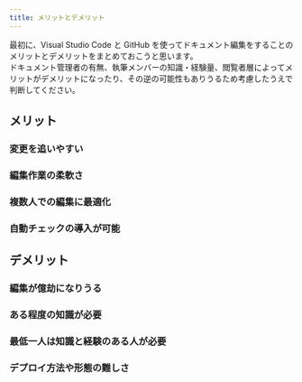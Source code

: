 ```yaml
---
title: メリットとデメリット
---
```


最初に、Visual Studio Code と GitHub を使ってドキュメント編集をすることのメリットとデメリットをまとめておこうと思います。  
ドキュメント管理者の有無、執筆メンバーの知識・経験量、閲覧者層によってメリットがデメリットになったり、その逆の可能性もありうるため考慮したうえで判断してください。

## メリット

### 変更を追いやすい

### 編集作業の柔軟さ

### 複数人での編集に最適化

### 自動チェックの導入が可能

## デメリット

### 編集が億劫になりうる

### ある程度の知識が必要

### 最低一人は知識と経験のある人が必要

### デプロイ方法や形態の難しさ

